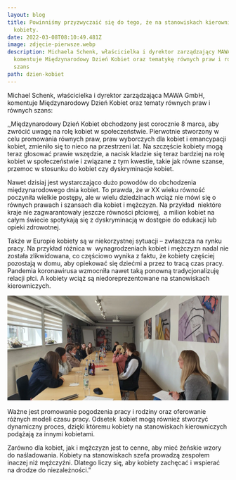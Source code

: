 ```yaml
---
layout: blog
title: Powinniśmy przyzwyczaić się do tego, że na stanowiskach kierowniczych są
  kobiety.
date: 2022-03-08T08:10:49.481Z
image: zdjęcie-pierwsze.webp
description: Michaela Schenk, właścicielka i dyrektor zarządzający MAWA GmbH,
  komentuje Międzynarodowy Dzień Kobiet oraz tematykę równych praw i równych
  szans
path: dzien-kobiet
---
```



Michael Schenk, właścicielka i dyrektor zarządzająca MAWA GmbH, komentuje Międzynarodowy Dzień Kobiet oraz tematy równych praw i równych szans:

,,Międzynarodowy Dzień Kobiet obchodzony jest corocznie 8 marca, aby zwrócić uwagę na rolę kobiet w społeczeństwie. Pierwotnie stworzony w celu promowania równych praw, praw wyborczych dla kobiet i emancypacji kobiet, zmieniło się to nieco na przestrzeni lat. Na szczęście kobiety mogą teraz głosować prawie wszędzie, a nacisk kładzie się teraz bardziej na rolę kobiet w społeczeństwie i związane z tym kwestie, takie jak równe szanse, przemoc w stosunku do kobiet czy dyskryminacje kobiet.

Nawet dzisiaj jest wystarczająco dużo powodów do obchodzenia międzynarodowego dnia kobiet. To prawda, że w XX wieku równość poczyniła wielkie postępy, ale w wielu dziedzinach wciąż nie mówi się o równych prawach i szansach dla kobiet i mężczyzn. Na przykład  niektóre kraje nie zagwarantowały jeszcze równości płciowej,  a milion kobiet na całym świecie spotykają się z dyskryminacją w dostępie do edukacji lub opieki zdrowotnej.

Także w Europie kobiety są w niekorzystnej sytuacji – zwłaszcza na rynku pracy. Na przykład różnica w  wynagrodzeniach kobiet i mężczyzn nadal nie została zlikwidowana, co częściowo wynika z faktu, że kobiety częściej pozostają w domu, aby opiekować się dziećmi a przez to tracą czas pracy. Pandemia koronawirusa wzmocniła nawet taką ponowną tradycjonalizuję relacji płci. A kobiety wciąż są niedoreprezentowane na stanowiskach kierowniczych.



![](zdj-ludzi.webp)

Ważne jest promowanie pogodzenia pracy i rodziny oraz oferowanie różnych modeli czasu pracy. Odsetek  kobiet mogą również stworzyć dynamiczny proces, dzięki któremu kobiety na stanowiskach kierowniczych podążają za innymi kobietami.

Zarówno dla kobiet, jak i mężczyzn jest to cenne, aby mieć żeńskie wzory do naśladowania. Kobiety na stanowiskach szefa prowadzą zespołem inaczej niż mężczyźni. Dlatego liczy się, aby kobiety zachęcać i wspierać na drodze do niezależności.”